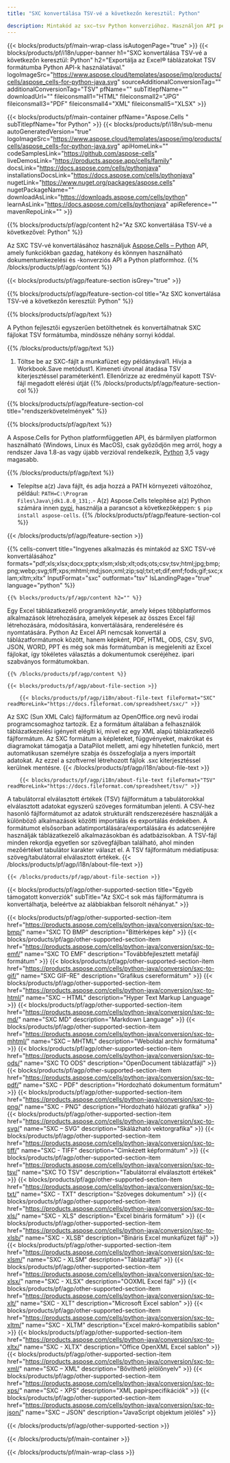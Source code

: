 ```yaml
---
title: "SXC konvertálása TSV-vé a következőn keresztül: Python"

description: Mintakód az sxc–tsv Python konverzióhoz. Használjon API példakódot az sxc fájlok kötegelt tsv konvertálásához a Python alkalmazáson belül.
---
```

{{< blocks/products/pf/main-wrap-class isAutogenPage="true" >}}
{{< blocks/products/pf/i18n/upper-banner h1="SXC konvertálása TSV-vé a következőn keresztül: Python" h2="Exportálja az Excel® táblázatokat TSV formátumba Python API-k használatával." logoImageSrc="https://www.aspose.cloud/templates/aspose/img/products/cells/aspose_cells-for-python-java.svg" sourceAdditionalConversionTag="" additionalConversionTag="TSV" pfName="" subTitlepfName="" downloadUrl="" fileiconsmall1="HTML" fileiconsmall2="JPG" fileiconsmall3="PDF" fileiconsmall4="XML" fileiconsmall5="XLSX" >}}

{{< blocks/products/pf/main-container pfName="Aspose.Cells " subTitlepfName="for Python" >}}
{{< blocks/products/pf/i18n/sub-menu autoGeneratedVersion="true" logoImageSrc="https://www.aspose.cloud/templates/aspose/img/products/cells/aspose_cells-for-python-java.svg" apiHomeLink="" codeSamplesLink="https://github.com/aspose-cells" liveDemosLink="https://products.aspose.app/cells/family" docsLink="https://docs.aspose.com/cells/pythonjava" installationsDocsLink="https://docs.aspose.com/cells/pythonjava" nugetLink="https://www.nuget.org/packages/aspose.cells" nugetPackageName="" downloadAsLink="https://downloads.aspose.com/cells/python" learnAsLink="https://docs.aspose.com/cells/pythonjava" apiReference="" mavenRepoLink="" >}}

{{% blocks/products/pf/agp/content h2="Az SXC konvertálása TSV-vé a következővel: Python" %}}

 Az SXC TSV-vé konvertálásához használjuk
 [Aspose.Cells – Python](https://pypi.org/project/aspose-cells) 
 API, amely funkciókban gazdag, hatékony és könnyen használható dokumentumkezelési és -konverziós API a Python platformhoz. 
{{% /blocks/products/pf/agp/content %}}

{{< blocks/products/pf/agp/feature-section isGrey="true" >}}

{{% blocks/products/pf/agp/feature-section-col title="Az SXC konvertálása TSV-vé a következőn keresztül: Python" %}}

{{% blocks/products/pf/agp/text %}}

 A Python fejlesztői egyszerűen betölthetnek és konvertálhatnak SXC fájlokat TSV formátumba, mindössze néhány sornyi kóddal.

{{% /blocks/products/pf/agp/text %}}

1. Töltse be az SXC-fájlt a munkafüzet egy példányával1. Hívja a Workbook.Save metódust1. Kimeneti útvonal átadása TSV kiterjesztéssel paraméterként1. Ellenőrizze az eredményül kapott TSV-fájl megadott elérési útját
{{% /blocks/products/pf/agp/feature-section-col %}}

{{% blocks/products/pf/agp/feature-section-col title="rendszerkövetelmények" %}}

{{% blocks/products/pf/agp/text %}}

 A Aspose.Cells for Python platformfüggetlen API, és bármilyen platformon használható (Windows, Linux és MacOS), csak győződjön meg arról, hogy a rendszer Java 1.8-as vagy újabb verzióval rendelkezik, [Python](https://www.python.org/downloads/) 3,5 vagy magasabb. 
 
{{% /blocks/products/pf/agp/text %}}

- Telepítse a(z) Java fájlt, és adja hozzá a PATH környezeti változóhoz, például: <code>PATH=C:\Program Files\Java\jdk1.8.0_131;</code>.- A(z) Aspose.Cells telepítése a(z) Python számára innen <a href="https://pypi.org/project/aspose-cells/">pypi</a>, használja a parancsot a következőképpen: <code>$ pip install aspose-cells</code>.
{{% /blocks/products/pf/agp/feature-section-col %}}

{{< /blocks/products/pf/agp/feature-section >}}

{{% cells-convert title="Ingyenes alkalmazás és mintakód az SXC TSV-vé konvertálásához" formats="pdf;xls;xlsx;docx;pptx;xlsm;xlsb;xlt;ods;ots;csv;tsv;html;jpg;bmp;png;webp;svg;tiff;xps;mhtml;md;json;xml;zip;sql;txt;et;dif;emf;fods;gif;sxc;xlam;xltm;xltx" InputFormat="sxc" outformat="tsv" IsLandingPage="true" language="python" %}}
 
<!-- aboutfile Starts -->

    {{% blocks/products/pf/agp/content h2="" %}}

 Egy Excel táblázatkezelő programkönyvtár, amely képes többplatformos alkalmazások létrehozására, amelyek képesek az összes Excel fájl létrehozására, módosítására, konvertálására, renderelésére és nyomtatására. Python Az Excel API nemcsak konvertál a táblázatformátumok között, hanem képként, PDF, HTML, ODS, CSV, SVG, JSON, WORD, PPT és még sok más formátumban is megjeleníti az Excel fájlokat, így tökéletes választás a dokumentumok cseréjéhez. ipari szabványos formátumokban.

    {{% /blocks/products/pf/agp/content %}}

    {{< blocks/products/pf/agp/about-file-section >}}

        {{< blocks/products/pf/agp/i18n/about-file-text fileFormat="SXC" readMoreLink="https://docs.fileformat.com/spreadsheet/sxc/" >}}
Az SXC (Sun XML Calc) fájlformátum az OpenOffice.org nevű irodai programcsomaghoz tartozik. Ez a formátum általában a felhasználók táblázatkezelési igényeit elégíti ki, mivel ez egy XML alapú táblázatkezelő fájlformátum. Az SXC formátum a képleteket, függvényeket, makrókat és diagramokat támogatja a DataPilot mellett, ami egy hihetetlen funkció, mert automatikusan személyre szabja és összefoglalja a nyers importált adatokat. Az ezzel a szoftverrel létrehozott fájlok .sxc kiterjesztéssel kerülnek mentésre.
        {{< /blocks/products/pf/agp/i18n/about-file-text >}}

        {{< blocks/products/pf/agp/i18n/about-file-text fileFormat="TSV" readMoreLink="https://docs.fileformat.com/spreadsheet/tsv/" >}}
A tabulátorral elválasztott értékek (TSV) fájlformátum a tabulátorokkal elválasztott adatokat egyszerű szöveges formátumban jelenti. A CSV-hez hasonló fájlformátumot az adatok strukturált rendszerezésére használják a különböző alkalmazások közötti importálás és exportálás érdekében. A formátumot elsősorban adatimportálására/exportálására és adatcseréjére használják táblázatkezelő alkalmazásokban és adatbázisokban. A TSV-fájl minden rekordja egyetlen sor szövegfájlban található, ahol minden mezőértéket tabulátor karakter választ el. A TSV fájlformátum médiatípusa: szöveg/tabulátorral elválasztott értékek.
        {{< /blocks/products/pf/agp/i18n/about-file-text >}}

    {{< /blocks/products/pf/agp/about-file-section >}}

<!-- aboutfile Ends -->

{{< blocks/products/pf/agp/other-supported-section title="Egyéb támogatott konverziók" subTitle="Az SXC-t sok más fájlformátumra is konvertálhatja, beleértve az alábbiakban felsorolt néhányat." >}}

{{< blocks/products/pf/agp/other-supported-section-item href="https://products.aspose.com/cells/python-java/conversion/sxc-to-bmp/" name="SXC TO BMP" description="Bittérképes kép" >}}
{{< blocks/products/pf/agp/other-supported-section-item href="https://products.aspose.com/cells/python-java/conversion/sxc-to-emf/" name="SXC TO EMF" description="Továbbfejlesztett metafájl formátum" >}}
{{< blocks/products/pf/agp/other-supported-section-item href="https://products.aspose.com/cells/python-java/conversion/sxc-to-gif/" name="SXC GIF-RE" description="Grafikus csereformátum" >}}
{{< blocks/products/pf/agp/other-supported-section-item href="https://products.aspose.com/cells/python-java/conversion/sxc-to-html/" name="SXC – HTML" description="Hyper Text Markup Language" >}}
{{< blocks/products/pf/agp/other-supported-section-item href="https://products.aspose.com/cells/python-java/conversion/sxc-to-md/" name="SXC MD" description="Markdown Language" >}}
{{< blocks/products/pf/agp/other-supported-section-item href="https://products.aspose.com/cells/python-java/conversion/sxc-to-mhtml/" name="SXC – MHTML" description="Weboldal archív formátuma" >}}
{{< blocks/products/pf/agp/other-supported-section-item href="https://products.aspose.com/cells/python-java/conversion/sxc-to-ods/" name="SXC TO ODS" description="OpenDocument táblázatfájl" >}}
{{< blocks/products/pf/agp/other-supported-section-item href="https://products.aspose.com/cells/python-java/conversion/sxc-to-pdf/" name="SXC - PDF" description="Hordozható dokumentum formátum" >}}
{{< blocks/products/pf/agp/other-supported-section-item href="https://products.aspose.com/cells/python-java/conversion/sxc-to-png/" name="SXC - PNG" description="Hordozható hálózati grafika" >}}
{{< blocks/products/pf/agp/other-supported-section-item href="https://products.aspose.com/cells/python-java/conversion/sxc-to-svg/" name="SXC – SVG" description="Skálázható vektorgrafika" >}}
{{< blocks/products/pf/agp/other-supported-section-item href="https://products.aspose.com/cells/python-java/conversion/sxc-to-tiff/" name="SXC - TIFF" description="Címkézett képformátum" >}}
{{< blocks/products/pf/agp/other-supported-section-item href="https://products.aspose.com/cells/python-java/conversion/sxc-to-tsv/" name="SXC TO TSV" description="Tabulátorral elválasztott értékek" >}}
{{< blocks/products/pf/agp/other-supported-section-item href="https://products.aspose.com/cells/python-java/conversion/sxc-to-txt/" name="SXC - TXT" description="Szöveges dokumentum" >}}
{{< blocks/products/pf/agp/other-supported-section-item href="https://products.aspose.com/cells/python-java/conversion/sxc-to-xls/" name="SXC - XLS" description="Excel bináris formátum" >}}
{{< blocks/products/pf/agp/other-supported-section-item href="https://products.aspose.com/cells/python-java/conversion/sxc-to-xlsb/" name="SXC - XLSB" description="Bináris Excel munkafüzet fájl" >}}
{{< blocks/products/pf/agp/other-supported-section-item href="https://products.aspose.com/cells/python-java/conversion/sxc-to-xlsm/" name="SXC - XLSM" description="Táblázatfájl" >}}
{{< blocks/products/pf/agp/other-supported-section-item href="https://products.aspose.com/cells/python-java/conversion/sxc-to-xlsx/" name="SXC - XLSX" description="OOXML Excel fájl" >}}
{{< blocks/products/pf/agp/other-supported-section-item href="https://products.aspose.com/cells/python-java/conversion/sxc-to-xlt/" name="SXC - XLT" description="Microsoft Excel sablon" >}}
{{< blocks/products/pf/agp/other-supported-section-item href="https://products.aspose.com/cells/python-java/conversion/sxc-to-xltm/" name="SXC - XLTM" description="Excel makró-kompatibilis sablon" >}}
{{< blocks/products/pf/agp/other-supported-section-item href="https://products.aspose.com/cells/python-java/conversion/sxc-to-xltx/" name="SXC - XLTX" description="Office OpenXML Excel sablon" >}}
{{< blocks/products/pf/agp/other-supported-section-item href="https://products.aspose.com/cells/python-java/conversion/sxc-to-xml/" name="SXC – XML" description="Bővíthető jelölőnyelv" >}}
{{< blocks/products/pf/agp/other-supported-section-item href="https://products.aspose.com/cells/python-java/conversion/sxc-to-xps/" name="SXC - XPS" description="XML papírspecifikációk" >}}
{{< blocks/products/pf/agp/other-supported-section-item href="https://products.aspose.com/cells/python-java/conversion/sxc-to-json/" name="SXC – JSON" description="JavaScript objektum jelölés" >}}

{{< /blocks/products/pf/agp/other-supported-section >}}

{{< /blocks/products/pf/main-container >}}
    
{{< /blocks/products/pf/main-wrap-class >}}
